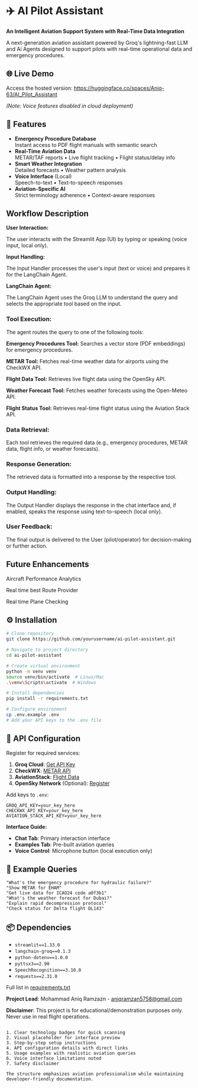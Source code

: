 # ✈️ AI Pilot Assistant

**An Intelligent Aviation Support System with Real-Time Data Integration**

A next-generation aviation assistant powered by Groq's lightning-fast LLM and Ai Agents designed to support pilots with real-time operational data and emergency procedures.

## 🌐 Live Demo  
Access the hosted version: https://huggingface.co/spaces/Aniq-63/AI_Pilot_Assistant

*(Note: Voice features disabled in cloud deployment)*

## 🚀 Features

- **Emergency Procedure Database**  
  Instant access to PDF flight manuals with semantic search
- **Real-Time Aviation Data**  
  METAR/TAF reports • Live flight tracking • Flight status/delay info
- **Smart Weather Integration**  
  Detailed forecasts • Weather pattern analysis
- **Voice Interface** (Local)  
  Speech-to-text • Text-to-speech responses
- **Aviation-Specific AI**  
  Strict terminology adherence • Context-aware responses

## Workflow Description

**User Interaction:**

The user interacts with the Streamlit App (UI) by typing or speaking (voice input, local only).

**Input Handling:**

The Input Handler processes the user's input (text or voice) and prepares it for the LangChain Agent.

**LangChain Agent:**

The LangChain Agent uses the Groq LLM to understand the query and selects the appropriate tool based on the input.

### Tool Execution:

The agent routes the query to one of the following tools:

**Emergency Procedures Tool:** Searches a vector store (PDF embeddings) for emergency procedures.

**METAR Tool:** Fetches real-time weather data for airports using the CheckWX API.

**Flight Data Tool:** Retrieves live flight data using the OpenSky API.

**Weather Forecast Tool:** Fetches weather forecasts using the Open-Meteo API.

**Flight Status Tool:** Retrieves real-time flight status using the Aviation Stack API.

### Data Retrieval:

Each tool retrieves the required data (e.g., emergency procedures, METAR data, flight info, or weather forecasts).

### Response Generation:

The retrieved data is formatted into a response by the respective tool.

### Output Handling:

The Output Handler displays the response in the chat interface and, if enabled, speaks the response using text-to-speech (local only).

### User Feedback:

The final output is delivered to the User (pilot/operator) for decision-making or further action.

## Future Enhancements

Aircraft Performance Analytics

Real time best Route Provider

Real time Plane Checking 

## ⚙️ Installation

```bash
# Clone repository
git clone https://github.com/yourusername/ai-pilot-assistant.git

# Navigate to project directory
cd ai-pilot-assistant

# Create virtual environment
python -m venv venv
source venv/bin/activate  # Linux/Mac
.\venv\Scripts\activate  # Windows

# Install dependencies
pip install -r requirements.txt

# Configure environment
cp .env.example .env
# Add your API keys to the .env file
```

## 🔑 API Configuration

Register for required services:

1. **Groq Cloud**: [Get API Key](https://console.groq.com/)
2. **CheckWX**: [METAR API](https://www.checkwx.com/)
3. **AviationStack**: [Flight Data](https://aviationstack.com/)
4. **OpenSky Network** (Optional): [Register](https://opensky-network.org/)

Add keys to `.env`:
```env
GROQ_API_KEY=your_key_here
CHECKWX_API_KEY=your_key_here
AVIATION_STACK_API_KEY=your_key_here
```


**Interface Guide:**
- **Chat Tab**: Primary interaction interface
- **Examples Tab**: Pre-built aviation queries
- **Voice Control**: Microphone button (local execution only)

## 💬 Example Queries

```text
"What's the emergency procedure for hydraulic failure?"
"Show METAR for EHAM"
"Get live data for ICAO24 code a0f3b1"
"What's the weather forecast for Dubai?"
"Explain rapid decompression protocol"
"Check status for Delta flight DL143"
```

## 📦 Dependencies

- `streamlit==1.33.0`
- `langchain-groq==0.1.3`
- `python-dotenv==1.0.0`
- `pyttsx3==2.90`
- `SpeechRecognition==3.10.0`
- `requests==2.31.0`

Full list in [requirements.txt](requirements.txt)


**Project Lead**: Mohammad Aniq Ramzazn - aniqramzan5758@gmail.com  


**Disclaimer**: This project is for educational/demonstration purposes only. Never use in real flight operations.
```

1. Clear technology badges for quick scanning
2. Visual placeholder for interface preview
3. Step-by-step setup instructions
4. API configuration details with direct links
5. Usage examples with realistic aviation queries
6. Voice interface limitations noted
7. Safety disclaimer

The structure emphasizes aviation professionalism while maintaining developer-friendly documentation.
